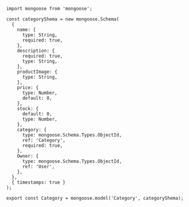     import mongoose from 'mongoose';

    const categoryShema = new mongoose.Schema(
      {
        name: {
          type: String,
          required: true,
        },
        description: {
          required: true,
          type: String,
        },
        productImage: {
          type: String,
        },
        price: {
          type: Number,
          default: 0,
        },
        stock: {
          default: 0,
          type: Number,
        },
        category: {
          type: mongoose.Schema.Types.ObjectId,
          ref: 'Category',
          required: true,
        },
        Owner: {
          type: mongoose.Schema.Types.ObjectId,
          ref: 'User',
        },
      },
      { timestamps: true }
    );

    export const Category = mongoose.model('Category', categoryShema);

